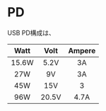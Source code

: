 # PD

USB PD構成は、

|Watt|Volt|Ampere|
|:--:|:--:|:--:|
|15.6W|5.2V|3A|
|27W|9V|3A|
|45W|15V|3|
|96W|20.5V|4.7A|

